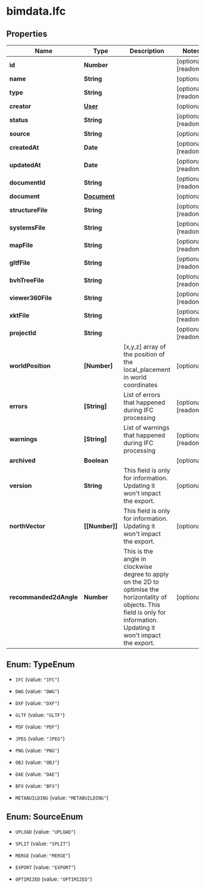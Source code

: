 # bimdata.Ifc

## Properties

Name | Type | Description | Notes
------------ | ------------- | ------------- | -------------
**id** | **Number** |  | [optional] [readonly] 
**name** | **String** |  | [optional] 
**type** | **String** |  | [optional] [readonly] 
**creator** | [**User**](User.md) |  | [optional] 
**status** | **String** |  | [optional] [readonly] 
**source** | **String** |  | [optional] 
**createdAt** | **Date** |  | [optional] [readonly] 
**updatedAt** | **Date** |  | [optional] [readonly] 
**documentId** | **String** |  | [optional] [readonly] 
**document** | [**Document**](Document.md) |  | [optional] 
**structureFile** | **String** |  | [optional] [readonly] 
**systemsFile** | **String** |  | [optional] [readonly] 
**mapFile** | **String** |  | [optional] [readonly] 
**gltfFile** | **String** |  | [optional] [readonly] 
**bvhTreeFile** | **String** |  | [optional] [readonly] 
**viewer360File** | **String** |  | [optional] [readonly] 
**xktFile** | **String** |  | [optional] [readonly] 
**projectId** | **String** |  | [optional] [readonly] 
**worldPosition** | **[Number]** | [x,y,z] array of the position of the local_placement in world coordinates | [optional] 
**errors** | **[String]** | List of errors that happened during IFC processing | [optional] [readonly] 
**warnings** | **[String]** | List of warnings that happened during IFC processing | [optional] [readonly] 
**archived** | **Boolean** |  | [optional] 
**version** | **String** | This field is only for information. Updating it won&#39;t impact the export. | [optional] 
**northVector** | **[[Number]]** | This field is only for information. Updating it won&#39;t impact the export. | [optional] 
**recommanded2dAngle** | **Number** | This is the angle in clockwise degree to apply on the 2D to optimise the horizontality of objects. This field is only for information. Updating it won&#39;t impact the export. | [optional] 



## Enum: TypeEnum


* `IFC` (value: `"IFC"`)

* `DWG` (value: `"DWG"`)

* `DXF` (value: `"DXF"`)

* `GLTF` (value: `"GLTF"`)

* `PDF` (value: `"PDF"`)

* `JPEG` (value: `"JPEG"`)

* `PNG` (value: `"PNG"`)

* `OBJ` (value: `"OBJ"`)

* `DAE` (value: `"DAE"`)

* `BFX` (value: `"BFX"`)

* `METABUILDING` (value: `"METABUILDING"`)





## Enum: SourceEnum


* `UPLOAD` (value: `"UPLOAD"`)

* `SPLIT` (value: `"SPLIT"`)

* `MERGE` (value: `"MERGE"`)

* `EXPORT` (value: `"EXPORT"`)

* `OPTIMIZED` (value: `"OPTIMIZED"`)




